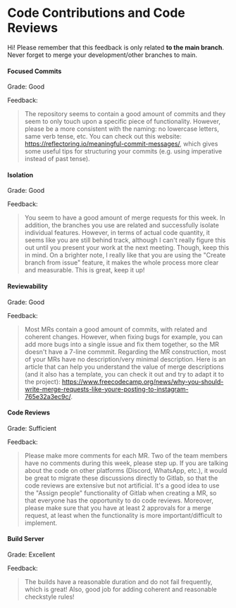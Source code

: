 # Code Contributions and Code Reviews

Hi! Please remember that this feedback is only related **to the main branch**. Never forget to merge your development/other branches to main.

#### Focused Commits

Grade: Good

Feedback: 
> The repository seems to contain a good amount of commits and they seem to only touch upon a specific piece of functionality. However, please be a more consistent with the naming: no lowercase letters, same verb tense, etc.
> You can check out this website: https://reflectoring.io/meaningful-commit-messages/, which gives some useful tips for structuring your commits (e.g. using imperative instead of past tense).


#### Isolation

Grade: Good

Feedback: 
> You seem to have a good amount of merge requests for this week. In addition, the branches you use are related and successfully isolate individual features.
> However, in terms of actual code quantity, it seems like you are still behind track, although I can't really figure this out until you present your work at the next meeting. Though, keep this in mind.
> On a brighter note, I really like that you are using the "Create branch from issue" feature, it makes the whole process more clear and measurable. This is great, keep it up!


#### Reviewability

Grade: Good

Feedback:
> Most MRs contain a good amount of commits, with related and coherent changes. However, when fixing bugs for example, you can add more bugs into a single issue and fix them together, so the MR doesn't have a 7-line commmit.
> Regarding the MR construction, most of your MRs have no description/very minimal description. Here is an article that can help you understand the value of merge descriptions (and it also has a template, you can check it out and try to adapt it to the project): https://www.freecodecamp.org/news/why-you-should-write-merge-requests-like-youre-posting-to-instagram-765e32a3ec9c/.


#### Code Reviews

Grade: Sufficient

Feedback:
> Please make more comments for each MR. Two of the team members have no comments during this week, please step up. If you are talking about the code on other platforms (Discord, WhatsApp, etc.), it would be great to migrate these discussions directly to Gitlab, so that the code reviews are extensive but not artificial.
> It's a good idea to use the "Assign people" functionality of Gitlab when creating a MR, so that everyone has the opportunity to do code reviews.
> Moreover, please make sure that you have at least 2 approvals for a merge request, at least when the functionality is more important/difficult to implement.


#### Build Server

Grade: Excellent

Feedback: 
> The builds have a reasonable duration and do not fail frequently, which is great!
> Also, good job for adding coherent and reasonable checkstyle rules!

